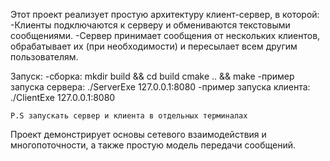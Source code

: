 Этот проект реализует простую архитектуру клиент-сервер, в которой:
    -Клиенты подключаются к серверу и обмениваются текстовыми сообщениями.
    -Сервер принимает сообщения от нескольких клиентов, обрабатывает их (при необходимости) и пересылает всем другим пользователям. 

Запуск:
    -сборка:
        mkdir build && cd build
        cmake .. && make
    -пример запуска сервера: ./ServerExe 127.0.0.1:8080 
    -пример запуска клиента: ./ClientExe 127.0.0.1:8080

    P.S запускать сервер и клиента в отдельных терминалах


Проект демонстрирует основы сетевого взаимодействия и многопоточности, а также простую модель передачи сообщений.
